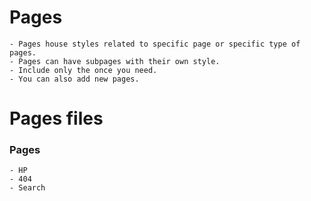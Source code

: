 Pages
======



    - Pages house styles related to specific page or specific type of pages.
    - Pages can have subpages with their own style.
    - Include only the once you need.
    - You can also add new pages.




Pages files
======

### Pages
    - HP
    - 404
    - Search
